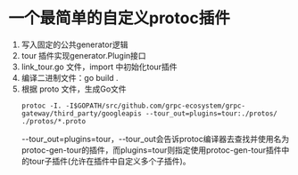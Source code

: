 # 一个最简单的自定义protoc插件

1. 写入固定的公共generator逻辑
2. tour 插件实现generator.Plugin接口
3. link_tour.go 文件，import 中初始化tour插件
4. 编译二进制文件：go build .
5. 根据 proto 文件，生成Go文件
    ```shell
    protoc -I. -I$GOPATH/src/github.com/grpc-ecosystem/grpc-gateway/third_party/googleapis --tour_out=plugins=tour:./protos/ ./protos/*.proto
    ```
   --tour_out=plugins=tour，--tour_out会告诉protoc编译器去查找并使用名为protoc-gen-tour的插件，而plugins=tour则指定使用protoc-gen-tour插件中的tour子插件(允许在插件中自定义多个子插件)。